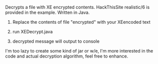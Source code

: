 Decrypts a file with XE encrypted contents.  HackThisSite realistic/6 is provided in the example. Written in Java.   

1) Replace the contents of file "encrypted" with your XEencoded text

2) run XEDecrypt.java

3) decrypted message will output to console

I'm too lazy to create some kind of jar or w/e, I'm more interested in the code and actual decryption algorithm, feel free to enhance.
